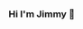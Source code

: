 ### Hi I'm Jimmy 👋

<!--
**JimAdediran/JimAdediran** is a ✨ _special_ ✨ repository because its `README.md` (this file) appears on your GitHub profile.

Here are some ideas to get you started:

- 🔭 I’m currently working on full stack projects
- 🌱 I completed a Full Stack Development Certificate program
- 🤔 I am pursuing Software Developer roles
- 📫 How to reach me: jim_adediran@yahoo.com

